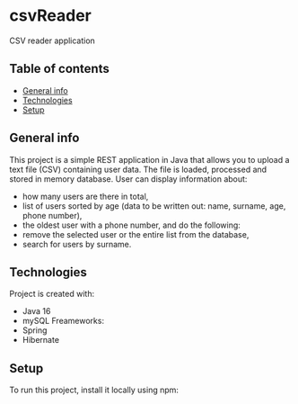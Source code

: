 # csvReader
CSV reader application

## Table of contents
* [General info](#general-info)
* [Technologies](#technologies)
* [Setup](#setup)

## General info
This project is a simple REST application in Java that allows you to upload a text file (CSV) containing user data. The file is loaded, processed and stored in memory database.
User can display information about:
- how many users are there in total,
- list of users sorted by age (data to be written out: name, surname, age, phone number),
- the oldest user with a phone number,
and do the following:
- remove the selected user or the entire list from the database,
- search for users by surname.

## Technologies
Project is created with:
* Java 16
* mySQL
Freameworks:
* Spring
* Hibernate
	
## Setup
To run this project, install it locally using npm:

```

```
